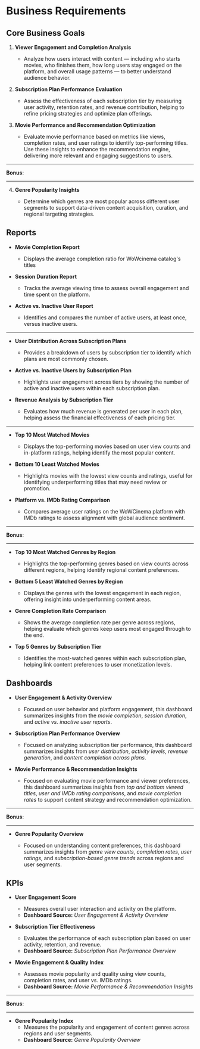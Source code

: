 # Business Requirements

## Core Business Goals

1. **Viewer Engagement and Completion Analysis**

   - Analyze how users interact with content — including who starts movies, who finishes them, how long users stay engaged on the platform, and overall usage patterns — to better understand audience behavior.

2. **Subscription Plan Performance Evaluation**

   - Assess the effectiveness of each subscription tier by measuring user activity, retention rates, and revenue contribution, helping to refine pricing strategies and optimize plan offerings.

3. **Movie Performance and Recommendation Optimization**

   - Evaluate movie performance based on metrics like views, completion rates, and user ratings to identify top-performing titles. Use these insights to enhance the recommendation engine, delivering more relevant and engaging suggestions to users.

---

**Bonus**:

---

4. **Genre Popularity Insights**

   - Determine which genres are most popular across different user segments to support data-driven content acquisition, curation, and regional targeting strategies.

## Reports

- **Movie Completion Report**

  - Displays the average completion ratio for WoWcinema catalog's titles

- **Session Duration Report**

  - Tracks the average viewing time to assess overall engagement and time spent on the platform.

- **Active vs. Inactive User Report**

  - Identifies and compares the number of active users, at least once, versus inactive users.

---

- **User Distribution Across Subscription Plans**

  - Provides a breakdown of users by subscription tier to identify which plans are most commonly chosen.

- **Active vs. Inactive Users by Subscription Plan**

  - Highlights user engagement across tiers by showing the number of active and inactive users within each subscription plan.

- **Revenue Analysis by Subscription Tier**

  - Evaluates how much revenue is generated per user in each plan, helping assess the financial effectiveness of each pricing tier.

---

- **Top 10 Most Watched Movies**

  - Displays the top-performing movies based on user view counts and in-platform ratings, helping identify the most popular content.

- **Bottom 10 Least Watched Movies**

  - Highlights movies with the lowest view counts and ratings, useful for identifying underperforming titles that may need review or promotion.

- **Platform vs. IMDb Rating Comparison**

  - Compares average user ratings on the WoWCinema platform with IMDb ratings to assess alignment with global audience sentiment.

---

**Bonus**:

---

- **Top 10 Most Watched Genres by Region**

  - Highlights the top-performing genres based on view counts across different regions, helping identify regional content preferences.

- **Bottom 5 Least Watched Genres by Region**

  - Displays the genres with the lowest engagement in each region, offering insight into underperforming content areas.

- **Genre Completion Rate Comparison**

  - Shows the average completion rate per genre across regions, helping evaluate which genres keep users most engaged through to the end.

- **Top 5 Genres by Subscription Tier**

  - Identifies the most-watched genres within each subscription plan, helping link content preferences to user monetization levels.

## Dashboards

- **User Engagement & Activity Overview**

  - Focused on user behavior and platform engagement, this dashboard summarizes insights from the _movie completion_, _session duration_, and _active vs. inactive user reports_.

- **Subscription Plan Performance Overview**

  - Focused on analyzing subscription tier performance, this dashboard summarizes insights from _user distribution_, _activity levels_, _revenue generation_, and _content completion across plans_.

- **Movie Performance & Recommendation Insights**

  - Focused on evaluating movie performance and viewer preferences, this dashboard summarizes insights from _top and bottom viewed titles_, _user and IMDb rating comparisons_, and _movie completion rates_ to support content strategy and recommendation optimization.

---

**Bonus**:

---

- **Genre Popularity Overview**

  - Focused on understanding content preferences, this dashboard summarizes insights from _genre view counts_, _completion rates_, _user ratings_, and _subscription-based genre trends_ across regions and user segments.

## KPIs

- **User Engagement Score**

  - Measures overall user interaction and activity on the platform.
  - **Dashboard Source:** _User Engagement & Activity Overview_

- **Subscription Tier Effectiveness**

  - Evaluates the performance of each subscription plan based on user activity, retention, and revenue.
  - **Dashboard Source:** _Subscription Plan Performance Overview_

- **Movie Engagement & Quality Index**

  - Assesses movie popularity and quality using view counts, completion rates, and user vs. IMDb ratings.
  - **Dashboard Source:** _Movie Performance & Recommendation Insights_

---

**Bonus**:

---

- **Genre Popularity Index**
  - Measures the popularity and engagement of content genres across regions and user segments.
  - **Dashboard Source:** _Genre Popularity Overview_
